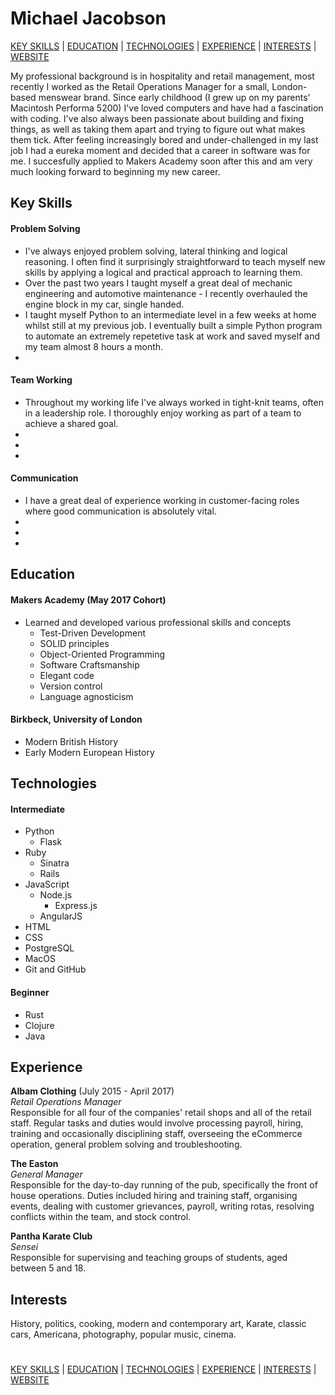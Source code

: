 # Michael Jacobson

[KEY SKILLS](#key-skills) | [EDUCATION](#education) | [TECHNOLOGIES](#technologies) | [EXPERIENCE](#experience) | [INTERESTS](#interests) | <a href="http://www.michaeljacobson.co.uk"/>WEBSITE</a>

My professional background is in hospitality and retail management, most recently I worked as the Retail Operations Manager for a small, London-based menswear brand. Since early childhood (I grew up on my parents' Macintosh Performa 5200) I've loved computers and have had a fascination with coding. I've also always been passionate about building and fixing things, as well as taking them apart and trying to figure out what makes them tick. After feeling increasingly bored and under-challenged in my last job I had a eureka moment and decided that a career in software was for me. I succesfully applied to Makers Academy soon after this and am very much looking forward to beginning my new career.


## Key Skills

#### Problem Solving

- I've always enjoyed problem solving, lateral thinking and logical reasoning. I often find it surprisingly straightforward to teach myself new skills by applying a logical and practical approach to learning them.
- Over the past two years I taught myself a great deal of mechanic engineering and automotive maintenance - I recently overhauled the engine block in my car, single handed.
- I taught myself Python to an intermediate level in a few weeks at home whilst still at my previous job. I eventually built a simple Python program to automate an extremely repetetive task at work and saved myself and my team almost 8 hours a month.
-

#### Team Working

- Throughout my working life I've always worked in tight-knit teams, often in a leadership role. I thoroughly enjoy working as part of a team to achieve a shared goal.
-
-
-

#### Communication

- I have a great deal of experience working in customer-facing roles where good communication is absolutely vital.
-
-
-

## Education

#### Makers Academy (May 2017 Cohort)

- Learned and developed various professional skills and concepts
  - Test-Driven Development
  - SOLID principles
  - Object-Oriented Programming
  - Software Craftsmanship
  - Elegant code
  - Version control
  - Language agnosticism

#### Birkbeck, University of London

- Modern British History
- Early Modern European History

## Technologies

#### Intermediate
- Python
  - Flask
- Ruby
  - Sinatra
  - Rails
- JavaScript
  - Node.js
    - Express.js
  - AngularJS
- HTML
- CSS
- PostgreSQL
- MacOS
- Git and GitHub

#### Beginner
- Rust
- Clojure
- Java

## Experience

**Albam Clothing** (July 2015 - April 2017)</br>
*Retail Operations Manager*</br>
Responsible for all four of the companies' retail shops and all of the retail staff. Regular tasks and duties would involve
processing payroll, hiring, training and occasionally disciplining staff, overseeing the eCommerce operation, general problem
solving and troubleshooting.

**The Easton**</br>
*General Manager*</br>
Responsible for the day-to-day running of the pub, specifically the front of house operations. Duties included hiring and
training staff, organising events, dealing with customer grievances, payroll, writing rotas, resolving conflicts within the
team, and stock control.

**Pantha Karate Club**</br>
*Sensei*</br>
Responsible for supervising and teaching groups of students, aged between 5 and 18.

## Interests

History, politics, cooking, modern and contemporary art, Karate, 
classic cars, Americana, photography, popular music, cinema.

#

[KEY SKILLS](#key-skills) | [EDUCATION](#education) | [TECHNOLOGIES](#technologies) | [EXPERIENCE](#experience) | [INTERESTS](#interests) | <a href="http://www.michaeljacobson.co.uk"/>WEBSITE</a>
